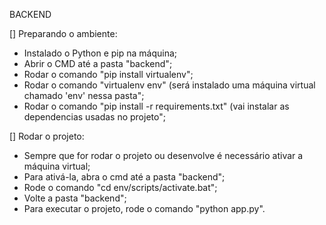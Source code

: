 BACKEND

[] Preparando o ambiente:
- Instalado o Python e pip na máquina;
- Abrir o CMD até a pasta "backend";
- Rodar o comando "pip install virtualenv";
- Rodar o comando "virtualenv env" (será instalado uma máquina virtual chamado 'env' nessa pasta";
- Rodar o comando "pip install -r requirements.txt" (vai instalar as dependencias usadas no projeto";

[] Rodar o projeto:
- Sempre que for rodar o projeto ou desenvolve é necessário ativar a máquina virtual;
- Para ativá-la, abra o cmd até a pasta "backend";
- Rode o comando "cd env/scripts/activate.bat";
- Volte a pasta "backend"; 
- Para executar o projeto, rode o comando "python app.py".
